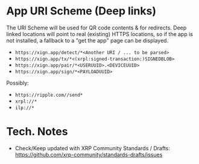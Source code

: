 # App URI Scheme (Deep links)

The URI Scheme will be used for QR code contents & for redirects. Deep linked locations will point to real (existing) HTTPS locations, so if the app is not installed, a fallback to a "get the app" page can be displayed.

- `https://xign.app/detect/*<Another URI / ... to be parsed>`
- `https://xign.app/tx/*<(xrpl:signed-transaction:)SIGNEDBLOB>`
- `https://xign.app/pair/*<USERUUID>.<DEVICEUUID>`
- `https://xign.app/sign/*<PAYLOADUUID>`

Possibly:

- `https://ripple.com//send*`
- `xrpl://*`
- `ilp://*`

# Tech. Notes

- Check/Keep updated with XRP Community Standards / Drafts: https://github.com/xrp-community/standards-drafts/issues

